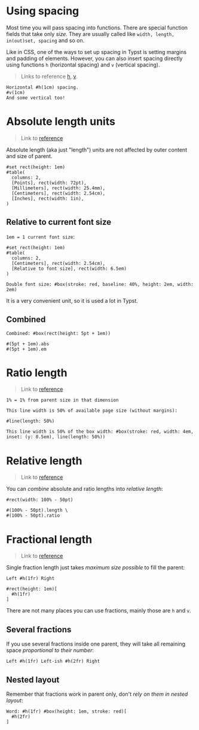 # Using spacing
Most time you will pass spacing into functions. There are special function fields that take only _size_.
They are usually called like `width, length, in(out)set, spacing` and so on.

Like in CSS, one of the ways to set up spacing in Typst is setting margins and padding of elements.
However, you can also insert spacing directly using functions `h` (horizontal spacing) and `v` (vertical spacing).

> Links to reference [h](https://typst.app/docs/reference/layout/h/), [v](https://typst.app/docs/reference/layout/v/).

```typ
Horizontal #h(1cm) spacing.
#v(1cm)
And some vertical too!
```

# Absolute length units
> Link to [reference](https://typst.app/docs/reference/layout/length/)

Absolute length (aka just "length") units are not affected by outer content and size of parent.
```typ
#set rect(height: 1em)
#table(
  columns: 2,
  [Points], rect(width: 72pt),
  [Millimeters], rect(width: 25.4mm),
  [Centimeters], rect(width: 2.54cm),
  [Inches], rect(width: 1in),
)
```

## Relative to current font size
`1em = 1 current font size`:

```typ
#set rect(height: 1em)
#table(
  columns: 2,
  [Centimeters], rect(width: 2.54cm),
  [Relative to font size], rect(width: 6.5em)
)

Double font size: #box(stroke: red, baseline: 40%, height: 2em, width: 2em)
```

It is a very convenient unit, so it is used a lot in Typst.

## Combined

```typ
Combined: #box(rect(height: 5pt + 1em))

#(5pt + 1em).abs
#(5pt + 1em).em
```


# Ratio length
> Link to [reference](https://typst.app/docs/reference/layout/ratio/)

`1% = 1% from parent size in that dimension`

```typ
This line width is 50% of available page size (without margins):

#line(length: 50%)

This line width is 50% of the box width: #box(stroke: red, width: 4em, inset: (y: 0.5em), line(length: 50%))
```

# Relative length
> Link to [reference](https://typst.app/docs/reference/layout/relative/)

You can _combine_ absolute and ratio lengths into _relative length_:

```typ
#rect(width: 100% - 50pt)

#(100% - 50pt).length \
#(100% - 50pt).ratio
```

# Fractional length
> Link to [reference](https://typst.app/docs/reference/layout/fraction/)

Single fraction length just takes _maximum size possible_ to fill the parent:

```typ
Left #h(1fr) Right

#rect(height: 1em)[
  #h(1fr)
]
```

There are not many places you can use fractions, mainly those are `h` and `v`.

## Several fractions
If you use several fractions inside one parent, they will take all remaining space
_proportional to their number_:

```typ
Left #h(1fr) Left-ish #h(2fr) Right
```

## Nested layout

Remember that fractions work in parent only, don't _rely on them in nested layout_:

```typ
Word: #h(1fr) #box(height: 1em, stroke: red)[
  #h(2fr)
]
```